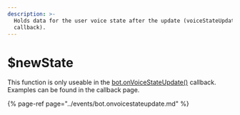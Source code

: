 ```yaml
---
description: >-
  Holds data for the user voice state after the update (voiceStateUpdate
  callback).
---
```


# $newState

This function is only useable in the [bot.onVoiceStateUpdate\(\)](../events/bot.onvoicestateupdate.md) callback. Examples can be found in the callback page.

{% page-ref page="../events/bot.onvoicestateupdate.md" %}



